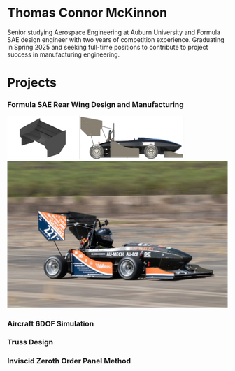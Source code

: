 # Thomas Connor McKinnon

Senior studying Aerospace Engineering at Auburn University and Formula SAE design engineer with two years of competition experience. Graduating in Spring 2025 and seeking full-time positions to contribute to project success in manufacturing engineering.

# Projects
### Formula SAE Rear Wing Design and Manufacturing
<img src="Formula_SAE/final_render.png" height="100"><img src="Formula_SAE/full_car.png" height="100">
<img src="Formula_SAE/full_car_ax.png" width="600">

### Aircraft 6DOF Simulation

### Truss Design

### Inviscid Zeroth Order Panel Method





